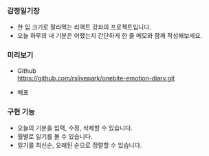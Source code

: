 ### 감정일기장

- 한 입 크기로 잘라먹는 리액트 강좌의 프로젝트입니다.
- 오늘 하루의 내 기분은 어땠는지 간단하게 한 줄 메모와 함께 작성해보세요.

### 미리보기

- Github  
  https://github.com/rslivepark/onebite-emotion-diary.git

- 배포

### 구현 기능

- 오늘의 기분을 입력, 수정, 삭제할 수 있습니다.
- 월별로 일기를 볼 수 있습니다.
- 일기를 최신순, 오래된 순으로 정렬할 수 있습니다.
